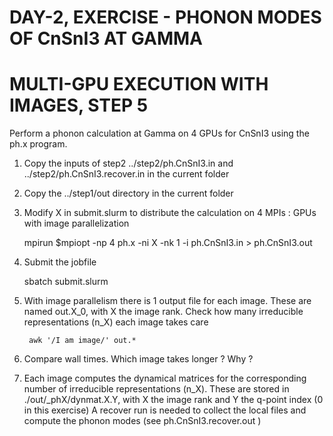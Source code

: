 DAY-2, EXERCISE - PHONON MODES OF CnSnI3 AT GAMMA 
=================================================

# MULTI-GPU EXECUTION WITH IMAGES, STEP 5 #
 
Perform a phonon calculation at Gamma on 4 GPUs for CnSnI3 using the ph.x program.

1. Copy the inputs of step2 ../step2/ph.CnSnI3.in and ../step2/ph.CnSnI3.recover.in in the current folder

2. Copy the ../step1/out directory in the current folder

3. Modify X in submit.slurm to distribute the calculation on 4 MPIs : GPUs with image parallelization

	mpirun $mpiopt -np 4 ph.x -ni X -nk 1 -i ph.CnSnI3.in > ph.CnSnI3.out
 
4. Submit the jobfile

	sbatch submit.slurm

5. With image parallelism there is 1 output file for each image. These are named out.X_0, with X the image rank. 
   Check how many irreducible representations (n_X) each image takes care

        awk '/I am image/' out.*

6. Compare wall times. Which image takes longer ? Why ?

7. Each image computes the dynamical matrices for the corresponding number of irreducible representations (n_X).
   These are stored in ./out/_phX/dynmat.X.Y, with X the image rank and Y the q-point index (0 in this exercise)
   A recover run is needed to collect the local files and compute the phonon modes (see ph.CnSnI3.recover.out )

